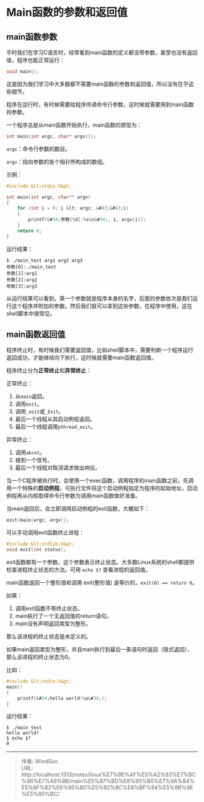 # Main函数的参数和返回值


## main函数参数

平时我们在学习C语言时，经常看到main函数的定义都没带参数，甚至也没有返回值，程序也能正常运行：

```c
void main();

```

这是因为我们学习中大多数都不需要main函数的参数和返回值，所以没有在乎这些细节。

程序在运行时，有时候需要给程序传递命令行参数，这时候就需要用到main函数的参数。

一个程序总是从main函数开始执行，main函数的原型为：

```c
int main(int argc, char* argv[]);
```

`argc`：命令行参数的数目。

`argv`：指向参数的各个指针所构成的数组。

示例：

```c
#include &lt;stdio.h&gt;

int main(int argc, char** argv)
{
    for (int i = 0; i &lt; argc; &#43;&#43;i)
    {
        printf(&#34;参数[%d]:%s\n&#34;, i, argv[i]);
    }
    return 0;
}
```

运行结果：

```
$ ./main_test arg1 arg2 arg3
参数[0]:./main_test
参数[1]:arg1
参数[2]:arg2
参数[3]:arg3
```

从运行结果可以看到，第一个参数就是程序本身的名字，后面的参数依次是我们运行这个程序并附加的参数。然后我们就可以拿到这些参数，在程序中使用，这在shell脚本中很常见。

## main函数返回值

程序终止时，有时候我们需要返回值，比如shell脚本中，需要判断一个程序运行返回成功，才能继续向下执行，这时候就需要main函数返回值。

程序终止分为**正常终止**和**异常终止**：

正常终止：

1. 从`main`返回。
2. 调用`exit`。
3. 调用`_exit`或`_Exit`。
4. 最后一个线程从其启动例程返回。
5. 最后一个线程调用`pthread_exit`。

异常终止：

1. 调用`abrot`。
2. 接到一个信号。
3. 最后一个线程对取消请求做出响应。

当一个C程序被执行时，会使用一个exec函数，调用程序的main函数之前，先调用一个特殊的**启动例程**，可执行文件将这个启动例程指定为程序的起始地址，启动例程再从内核取得命令行参数为调用main函数做好准备。

当main返回后，会立即调用启动例程的exit函数，大概如下：

```c
exit(main(argc, argv));
```

可以手动调用exit函数终止进程：

```c
#include &lt;stdlib.h&gt;
void exit(int status);
```

exit函数都有一个参数，这个参数表示终止状态。大多数Linux系统的shell都提供检查进程终止状态的方法。可用 `echo $?` 查看进程的返回值。

main函数返回一个整形值和调用 exit(整形值) 是等价的，`exit(0) == return 0`。

如果：

1. 调用exit函数不带终止状态。
2. main执行了一个无返回值的return语句。
3. main没有声明返回类型为整形。

那么该进程的终止状态是未定义的。

如果main返回类型为整形，并且main执行到最后一条语句时返回（隐式返回），那么该进程的终止状态为0。

比如：

```c
#include &lt;stdio.h&gt;
main()
{
    printf(&#34;hello world!\n&#34;);
}
```

运行结果：

```
$ ./main_test 
hello world!
$ echo $?
0
```


---

> 作者: WindSun  
> URL: http://localhost:1313/notes/linux%E7%8E%AF%E5%A2%83%E7%BC%96%E7%A8%8B/main%E5%87%BD%E6%95%B0%E7%9A%84%E5%8F%82%E6%95%B0%E5%92%8C%E8%BF%94%E5%9B%9E%E5%80%BC/  

